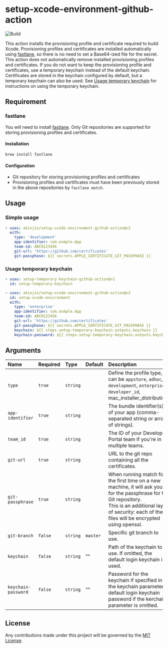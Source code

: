 # setup-xcode-environment-github-action

![Build][0]

This action installs the provisioning profile and certificate required to build Xcode.
Provisioning profiles and certificates are installed automatically using [fastlane][1], so there is no need to set a Base64-ized file for the secret.
This action does not automatically remove installed provisioning profiles and certificates.
If you do not want to keep the provisioning profile and certificates, use a temporary keychain instead of the default keychain.
Certificates are stored in the keychain configured by default, but a temporary keychain can also be used.
See [Usage temporary keychain](#usage-temporary-keychain) for instructions on using the temporary keychain.

## Requirement

### fastlane

You will need to install [fastlane][1].
Only Git repositories are supported for storing provisioning profiles and certificates.

#### Installation

```sh
brew install fastlane
```

#### Configuration

- Git repository for storing provisioning profiles and certificates
- Provisioning profiles and certificates must have been previously stored in the above repositories by `fastlane match`.

## Usage

### Simple usage

```yml
- uses: akiojin/setup-xcode-environment-github-action@v2
  with:
    type: 'development'
    app-identifier: com.exmple.App
    team-id: ABC0123456
    git-url: 'https://github.com/certificates'
    git-passphase: ${{ secrets.APPLE_CERTIFICATE_GIT_PASSPHASE }}
```

### Usage temporary keychain

```yml
- usas: setup-temporary-keychain-github-action@v1
  id: setup-temporary-keychain

- uses: akiojin/setup-xcode-environment-github-action@v2
  id: setup-xcode-environment
  with:
    type: 'enterprise'
    app-identifier: com.exmple.App
    team-id: ABC0123456
    git-url: 'https://github.com/certificates'
    git-passphase: ${{ secrets.APPLE_CERTIFICATE_GIT_PASSPHASE }}
    keychain: ${{ steps.setup-temporary-keychain.outputs.keychain }}
    keychain-password: ${{ steps.setup-temporary-keychain.outputs.keychain-password }}
```

## Arguments

|Name|Required|Type|Default|Description|
|:--|:--|:--|:--|:--|
|`type`|`true`|`string`||Define the profile type, can be `appstore`, `adhoc`, `development`, `enterprise`, `developer_id`, mac_installer_distribution.|
|`app-identifier`|`true`|`string`||The bundle identifier(s) of your app (comma-separated string or array of strings).|
|`team_id`|`true`|`string`||The ID of your Developer Portal team if you're in multiple teams.|
|`git-url`|`true`|`string`||URL to the git repo containing all the certificates.|
|`git-passphrase`|`true`|`string`||When running match for the first time on a new machine, it will ask you for the passphrase for the Git repository.<br>This is an additional layer of security: each of the files will be encrypted using openssl.|
|`git-branch`|`false`|`string`|`master`|Specific git branch to use.|
|`keychain`|`false`|`string`|""|Path of the keychain to use. If omitted, the default login keychain is used.|
|`keychain-password`|`false`|`string`|""|Password for the keychain if specified in the keychain parameter;<br>default login keychain password if the kerchain parameter is omitted.|

## License

Any contributions made under this project will be governed by the [MIT License][3].

[0]: https://github.com/akiojin/setup-xcode-environment-github-action/actions/workflows/Build.yml/badge.svg
[1]: https://docs.fastlane.tools/
[2]: https://github.com/akiojin/setup-xcode-environment-github-action/blob/main/action.yml
[3]: https://github.com/akiojin/setup-xcode-environment-github-action/blob/main/LICENSE